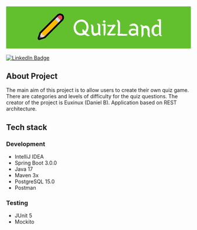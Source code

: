 ![BANNER](src/main/resources/static/QuizLandBanner.png)

<div id="badges">
  <a href="https://www.linkedin.com/in/daniel-besztak/">
    <img src="https://img.shields.io/badge/LinkedIn-blue?style=for-the-badge&logo=linkedin&logoColor=white" alt="LinkedIn Badge"/>
  </a>
</div>

## About Project
The main aim of this project is to allow users to create their own quiz game.
There are categories and levels of difficulty for the quiz questions.
The creator of the project is Euxinux (Daniel B).
Application based on REST architecture.

## Tech stack

### Development
* IntelliJ IDEA
* Spring Boot 3.0.0
* Java 17
* Maven 3x
* PostgreSQL 15.0
* Postman

### Testing
* JUnit 5
* Mockito

